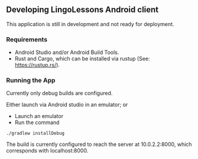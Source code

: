 ## Developing LingoLessons Android client

This application is still in development and not ready for deployment.

### Requirements

- Android Studio and/or Android Build Tools.
- Rust and Cargo, which can be installed via rustup (See: https://rustup.rs/).

### Running the App

Currently only debug builds are configured.

Either launch via Android studio in an emulator; or

- Launch an emulator
- Run the command
```
./gradlew installDebug
```

The build is currently configured to reach the server at 10.0.2.2:8000, which corresponds with localhost:8000.
